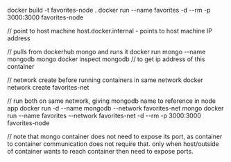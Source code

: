 docker build -t favorites-node .
docker run --name favorites -d --rm -p 3000:3000 favorites-node

// point to host machine
host.docker.internal - points to host machine IP address

// pulls from dockerhub mongo and runs it
docker run mongo --name mongodb mongo
docker inspect mongodb // to get ip address of this container

// network create before running containers in same network
docker network create favorites-net

// run both on same network, giving mongodb name to reference in node app
docker run -d --name mongodb --network favorites-net mongo
docker run --name favorites --network favorites-net -d --rm -p 3000:3000 favorites-node

// note that mongo container does not need to expose its port, as container to container communication does not require that. only when host/outside of container wants to reach container then need to expose ports.
